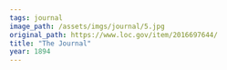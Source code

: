 ```yaml
---
tags: journal
image_path: /assets/imgs/journal/5.jpg
original_path: https://www.loc.gov/item/2016697644/
title: "The Journal"
year: 1894
---
```



